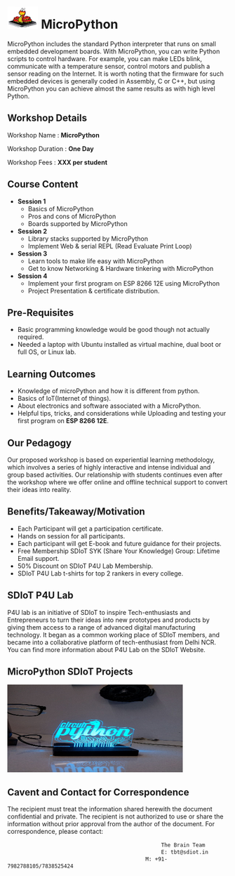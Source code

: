 # <img src="Micropython.jpg" height="50" width="70"> MicroPython 
MicroPython includes the standard Python interpreter that runs on small embedded development boards. With MicroPython, you can write Python scripts to control hardware. For example, you can make LEDs blink, communicate with a temperature sensor, control motors and publish a sensor reading on the Internet. It is worth noting that the firmware for such embedded devices is generally coded in Assembly, C or C++, but using MicroPython you can achieve almost the same results as with high level Python.

## Workshop Details
Workshop Name : **MicroPython**

Workshop Duration : **One Day**

Workshop Fees : **XXX per student**

## Course Content
+ **Session 1**
  + Basics of MicroPython
  + Pros and cons of MicroPython
  + Boards supported by MicroPython
+ **Session 2**
  + Library stacks supported by MicroPython
  + Implement Web & serial REPL (Read Evaluate Print Loop)
+ **Session 3**
  + Learn tools to make life easy with MicroPython
  + Get to know Networking & Hardware tinkering with MicroPython 
+ **Session 4**
  + Implement your first program on ESP 8266 12E using MicroPython
  + Project Presentation & certificate distribution.
## Pre-Requisites
+ Basic programming knowledge would be good though not actually required.
+ Needed a laptop with Ubuntu installed as virtual machine, dual boot or full OS, or Linux lab.
## Learning Outcomes
+ Knowledge of microPython and how it is different from python.
+ Basics of IoT(Internet of things).
+ About electronics and software associated with a MicroPython.
+ Helpful tips, tricks, and considerations while Uploading and testing your first program on **ESP 8266 12E**.
## Our Pedagogy
Our proposed workshop is based on experiential learning methodology, which involves a series of highly interactive and intense individual and group based activities. Our relationship with students continues even after the workshop where we offer online and offline technical support to convert their ideas into reality.
## Benefits/Takeaway/Motivation
+ Each Participant will get a participation certificate.
+ Hands on session for all participants.
+ Each participant will get E-book and future guidance for their projects.
+ Free Membership SDIoT SYK (Share Your Knowledge) Group: Lifetime Email support.
+ 50% Discount on SDIoT P4U Lab Membership.
+ SDIoT P4U Lab t-shirts for top 2 rankers in every college.
## SDIoT P4U Lab
P4U lab is an initiative of SDIoT to inspire Tech-enthusiasts and Entrepreneurs to turn their ideas into new prototypes and products by giving them access to a range of advanced digital manufacturing technology. It began as a common working place of SDIoT members, and became into a collaborative platform of tech-enthusiast from Delhi NCR. You can find more information about P4U Lab on the SDIoT Website.
## MicroPython SDIoT Projects
<img src="efd967a4-12a4-49a7-aca8-2ef7c6b00c4d.jpg" Height="200" Width="400">

## Cavent and Contact for Correspondence
The recipient must treat the information shared herewith the document confidential and private. The recipient is not authorized to use or share the information without prior approval from the author of the document. For correspondence, please contact:

                                                     The Brain Team
                                                     E: tbt@sdiot.in
                                                M: +91-7982788105/7838525424

